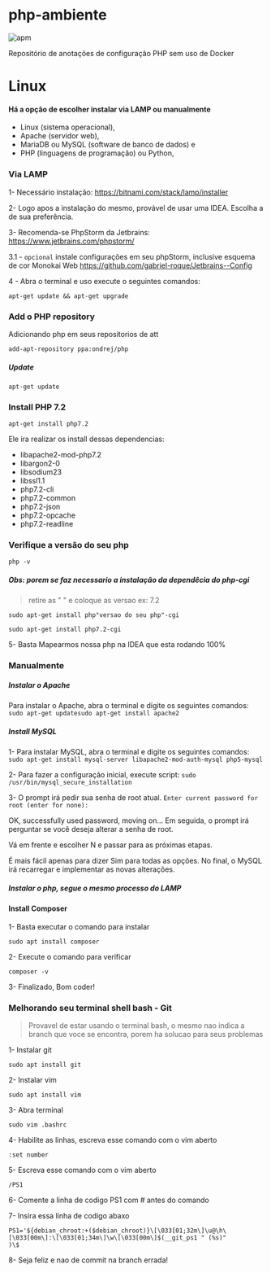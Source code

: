 # php-ambiente
![apm](https://img.shields.io/badge/NOTES-update-blue.svg?longCache=true&style=flat-square)

Repositório de anotações de configuração PHP sem uso de Docker

# Linux
#### Há a opção de escolher instalar via LAMP ou manualmente

* Linux (sistema operacional),
* Apache (servidor web),
* MariaDB ou MySQL (software de banco de dados) e
* PHP (linguagens de programação) ou Python,

### Via LAMP
1- Necessário instalação: https://bitnami.com/stack/lamp/installer 

2- Logo apos a instalação do mesmo, provável de usar uma IDEA. Escolha a de sua preferência. 

3- Recomenda-se PhpStorm da Jetbrains: https://www.jetbrains.com/phpstorm/ 

3.1 - `opcional` instale configurações em seu phpStorm, inclusive esquema de cor Monokai Web 
https://github.com/gabriel-roque/Jetbrains--Config

4 - Abra o terminal e uso execute o seguintes comandos:

```
apt-get update && apt-get upgrade
```

### Add o PHP repository

Adicionando php em seus repositorios de att

```
add-apt-repository ppa:ondrej/php
```

##### Update

```
apt-get update
```

### Install PHP 7.2

```
apt-get install php7.2
```

Ele ira realizar os install dessas dependencias:

- libapache2-mod-php7.2
- libargon2-0
- libsodium23
- libssl1.1
- php7.2-cli
- php7.2-common
- php7.2-json
- php7.2-opcache
- php7.2-readline

### Verifique a versão do seu php

```
php -v
```

##### *Obs: porem se faz necessario a instalação da dependêcia do php-cgi*

> retire as " " e coloque as versao ex: 7.2

```
sudo apt-get install php"versao do seu php"-cgi
```

```
sudo apt-get install php7.2-cgi
```

5- Basta Mapearmos nossa php na IDEA que esta rodando 100%

### Manualmente

##### Instalar o Apache

Para instalar o Apache, abra o terminal e digite os seguintes comandos:
`sudo apt-get updatesudo apt-get install apache2`

##### Install MySQL

1- Para instalar MySQL, abra o terminal e digite os seguintes comandos:
`sudo apt-get install mysql-server libapache2-mod-auth-mysql php5-mysql`

2- Para fazer a configuração inicial, execute script:
`sudo /usr/bin/mysql_secure_installation`

3- O prompt irá pedir sua senha de root atual.
`Enter current password for root (enter for none):`

OK, successfully used password, moving on…
Em seguida, o prompt irá perguntar se você deseja alterar a senha de root. 

Vá em frente e escolher N e passar para as próximas etapas.

É mais fácil apenas para dizer Sim para todas as opções. No final, o MySQL irá recarregar e implementar as novas alterações.

##### Instalar o php, segue o mesmo processo do LAMP

#### Install Composer

1- Basta executar o comando para instalar

`sudo apt install composer`

2- Execute o comando para verificar 

`composer -v`

3- Finalizado, Bom coder! 



### Melhorando seu terminal shell bash - Git

> Provavel de estar usando o terminal bash, o mesmo nao indica a branch que voce se encontra, porem ha solucao para seus problemas

1- Instalar git

`sudo apt install git`

2- Instalar vim

`sudo apt install vim`

3- Abra terminal

`sudo vim .bashrc`

4- Habilite as linhas, escreva esse comando com o vim aberto

`:set number`

5- Escreva esse comando com o vim aberto

`/PS1`

6- Comente a linha de codigo PS1 com # antes do comando

7- Insira essa linha de codigo abaxo

```
PS1='${debian_chroot:+($debian_chroot)}\[\033[01;32m\]\u@\h\[\033[00m\]:\[\033[01;34m\]\w\[\033[00m\]$(__git_ps1 " (%s)"
)\$ 
```

8- Seja feliz e nao de commit na branch errada!
